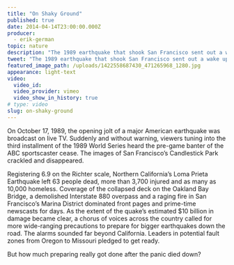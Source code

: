 ```yaml
---
title: "On Shaky Ground"
published: true
date: 2014-04-14T23:00:00.000Z
producer:
  - erik-german
topic: nature
description: "The 1989 earthquake that shook San Francisco sent out a wake up call that continues to echo across the country. "
tweet: "The 1989 earthquake that shook San Francisco sent out a wake up call. But how prepared is the U.S.?"
featured_image_path: /uploads/1422558687430_471265968_1280.jpg
appearance: light-text
video:
  video_id:
  video_provider: vimeo
  video_show_in_history: true
# type: video
slug: on-shaky-ground
---
```


On October 17, 1989, the opening jolt of a major American earthquake was broadcast on live TV. Suddenly and without warning, viewers tuning into the third installment of the 1989 World Series heard the pre-game banter of the ABC sportscaster cease. The images of San Francisco’s Candlestick Park crackled and disappeared.

Registering 6.9 on the Richter scale, Northern California’s Loma Prieta Earthquake left 63 people dead, more than 3,700 injured and as many as 10,000 homeless. Coverage of the collapsed deck on the Oakland Bay Bridge, a demolished Interstate 880 overpass and a raging fire in San Francisco’s Marina District dominated front pages and prime-time newscasts for days. As the extent of the quake’s estimated $10 billion in damage became clear, a chorus of voices across the country called for more wide-ranging precautions to prepare for bigger earthquakes down the road. The alarms sounded far beyond California. Leaders in potential fault zones from Oregon to Missouri pledged to get ready.

But how much preparing really got done after the panic died down?

